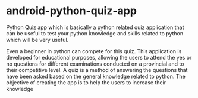 # android-python-quiz-app
Python Quiz app which is basically a python related quiz application that can be useful to test your python knowledge and skills related to python which will be very useful.

Even a beginner in python can compete for this quiz.  This application is developed for educational purposes, allowing the users to attend the yes or no questions for different examinations conducted on a provincial and to their competitive level.  A quiz is a method of answering the questions that have been asked based on the general knowledge related to python. The objective of creating the app is to help the users to increase their knowledge
